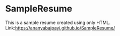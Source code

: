 # SampleResume
This is a sample resume created using only HTML.  
Link:https://ananyabajpayi.github.io/SampleResume/
